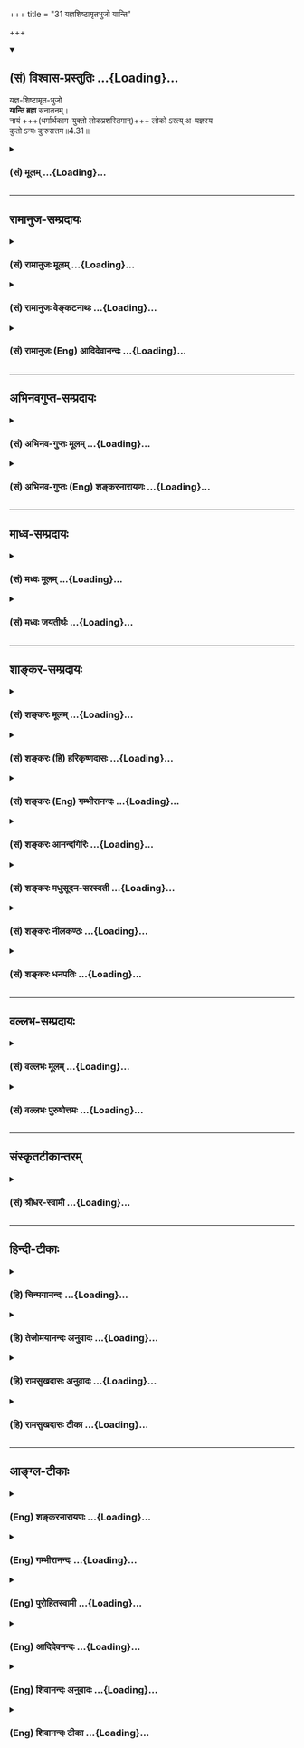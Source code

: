 +++
title = "31 यज्ञशिष्टामृतभुजो यान्ति"

+++
<div class="js_include" newlevelforh1="2" title="(सं) विश्वास-प्रस्तुतिः" unfilled url="/mahAbhAratam/shlokashaH/06-bhIShma-parva/03-bhagavad-gItA-parva/saMskRtam/vishvAsa-prastutiH/04_jnAna-yogaH_brahmArp/31_yajnashiShTAmRtab.md">
<details open><summary><h2>(सं) विश्वास-प्रस्तुतिः ...{Loading}...</h2></summary>

यज्ञ-शिष्टामृत-भुजो  
**यान्ति ब्रह्म** सनातनम्।  
नायं +++(धर्मार्थकाम-युक्तो लोकप्रशस्तिमान्)+++ लोको ऽस्त्य् अ-यज्ञस्य  
कुतो ऽन्यः कुरुसत्तम॥4.31॥
</details>
</div>
<div class="js_include collapsed" newlevelforh1="3" title="(सं) मूलम्" unfilled url="/mahAbhAratam/shlokashaH/06-bhIShma-parva/03-bhagavad-gItA-parva/saMskRtam/mUlam/04_jnAna-yogaH_brahmArp/31_yajnashiShTAmRtab.md">
<details><summary><h3>(सं) मूलम् ...{Loading}...</h3></summary>

यज्ञशिष्टामृतभुजो यान्ति ब्रह्म सनातनम्।  
नायं लोकोऽस्त्ययज्ञस्य कुतोऽन्यः कुरुसत्तम।।4.31।।
</details>
</div>


_________________
## रामानुज-सम्प्रदायः
<div class="js_include collapsed" newlevelforh1="3" title="(सं) रामानुजः मूलम्" unfilled url="/mahAbhAratam/shlokashaH/06-bhIShma-parva/03-bhagavad-gItA-parva/saMskRtam/rAmAnujaH/mUlam/04_jnAna-yogaH_brahmArp/31_yajnashiShTAmRtab.md">
<details><summary><h3>(सं) रामानुजः मूलम् ...{Loading}...</h3></summary>

।।4.31।।**यज्ञशिष्टा**मृतेन शरीरधारणं कुर्वन्त एव कर्मयोगे व्यापृताः
**सनातनं** च **ब्रह्म यान्ति। अयज्ञस्य**
महायज्ञादिपूर्वकनित्यनैमित्तिककर्मरहितस्य **न अयं लोकः** न प्राकृतलोकः
प्राकृतलोकसम्बन्धिधर्मार्थकामाख्यः पुरुषार्थः न सिध्यति **कुतः** इतः
**अन्यः** मोक्षाख्यः पुरुषार्थः। परमपुरुषार्थतया मोक्षस्य प्रस्तुतत्वात्
तदितरपुरुषार्थःअयं लोकः इति निर्दिश्यते स हि प्राकृतः।

</details>
</div>
<div class="js_include collapsed" newlevelforh1="3" title="(सं) रामानुजः वेङ्कटनाथः" unfilled url="/mahAbhAratam/shlokashaH/06-bhIShma-parva/03-bhagavad-gItA-parva/saMskRtam/rAmAnujaH/venkaTanAthaH/04_jnAna-yogaH_brahmArp/31_yajnashiShTAmRtab.md">
<details><summary><h3>(सं) रामानुजः वेङ्कटनाथः ...{Loading}...</h3></summary>

  
  
।।4.31।। कर्मयोगावान्तरभेदनिष्ठत्वाभिमानेन
सामान्यधर्मभूतनित्यनैमित्तिकादिपरित्यागिनः
सकलपुरुषार्थानर्हतोच्यतेनायमित्यर्धेन। अयज्ञस्येति व्याख्येयं पदम्। नायं
लोकः इत्यत्रायमिति निर्देशाभिप्रेतं दर्शयतिन प्राकृतलोक इति।
लोकस्वरूपमात्रनिषेधभ्रमव्युदासायाहप्राकृतलोकसम्बन्धीति। अयं लोकः इति
प्रत्यक्षसिद्धभूलोकपरत्वौचित्यात्कुतोऽन्यः इतीदं स्वर्गादिपरं किं न
स्यात् इत्याशङ्क्याहपरमपुरुषार्थतयेति। अयज्ञस्य मोक्षाभावे प्रतिपादिते
हि तदर्थं तदुपादानं स्यादिति भावः।
मोक्षव्यतिरिक्तदृष्टानुश्रविकपुरुषार्थवर्गत्रयस्यायं लोक इति
निर्देशहेतुभूतसाधारणोपाधिं प्रस्तुतपरमपुरुषार्थविरुद्धरूपत्वं च
व्यञ्जयितुमाह स हि प्राकृत इति। प्रकृतिपरिणामविशेषरूपत्वात्
तत्संसृष्टस्य प्राप्यत्वाच्च प्राकृतत्वोक्तिः।  
  

</details>
</div>
<div class="js_include collapsed" newlevelforh1="3" title="(सं) रामानुजः (Eng) आदिदेवानन्दः" unfilled url="/mahAbhAratam/shlokashaH/06-bhIShma-parva/03-bhagavad-gItA-parva/saMskRtam/rAmAnujaH/english/AdidevAnandaH/04_jnAna-yogaH_brahmArp/31_yajnashiShTAmRtab.md">
<details><summary><h3>(सं) रामानुजः (Eng) आदिदेवानन्दः ...{Loading}...</h3></summary>

4.31 He 'who offers no sacrifices,' i.e., he who does not devote himself to obligatory and occasional actions, preceded by the performance of the
'great sacrifices' etc., will not be able to achieve human ends which are associated with the material world and are called by the names of virtue, wealth and worldly satisfactions. How then can the man's supreme end called release (Moksa), which is other than these, be attained; As Moksa, man's supreme end, has been mentioned, other objectives different from it, are named 'this world.' That is, indeed, the material world.
\[Perhaps the idea is that all types of sacrificers should perform the Panca-Maha-Yajnas, and take the remnants of it as their daily food. Only in this way can we give some meaning to 'ambrosial food' connected with the performance of all the various kinds of sacrifice mentioned in the above verses.\]

</details>
</div>


_________________
## अभिनवगुप्त-सम्प्रदायः
<div class="js_include collapsed" newlevelforh1="3" title="(सं) अभिनव-गुप्तः मूलम्" unfilled url="/mahAbhAratam/shlokashaH/06-bhIShma-parva/03-bhagavad-gItA-parva/saMskRtam/abhinava-guptaH/mUlam/04_jnAna-yogaH_brahmArp/31_yajnashiShTAmRtab.md">
<details><summary><h3>(सं) अभिनव-गुप्तः मूलम् ...{Loading}...</h3></summary>

।।4.31।। यज्ञेति। यज्ञेन शिष्टम् आहृतं यज्ञाच्च +++(N यज्ञाश्च)+++
निजकरणतर्पणरूपादवशिष्टं वा स्वात्मविश्रान्तिरूपं परानन्द +++(N परानन्दं)+++
निरानन्दात्मकममृतमुपभुञ्जाना अपि +++(N भुञ्जाना इति यथेच्छम्)+++ यथेच्छं
संसृज्यन्ते ब्रह्मतयेति। तदुपरम्यते अतिरहस्यस्फुटप्रकटनवाचालतायाः। अत्र
बहुतरो रहस्यरसः अन्तःसंलीनीकृतोऽपि निबिडतरभक्तिसेवासम्प्रसादितगुरुचरण +++(S
N गुरुवचनसं )+++ संप्राप्तसंप्रदायमहौषधसमीकृतधातूनां चर्वणादिविषयतां
भूतार्थास्वादहेतुतां च प्रतिपद्यते ( प्रतिपाद्यते)। अत्र व्याख्यान्तराणि
टीकाकारैः प्रदर्शितानि। तानि अस्मद्गुरुपादनिरुक्तानि च स्वयमेव सचेतसः
संप्रधार्यन्तामितिं किमन्येन +++(omits किमन्येन)+++ हन्त
व्याख्यातृवचनदूषणाविनोदनेन। तदुपक्रान्तमेवोपक्रम्यते +++(S पगम्यते)+++।

</details>
</div>
<div class="js_include collapsed" newlevelforh1="3" title="(सं) अभिनव-गुप्तः (Eng) शङ्करनारायणः" unfilled url="/mahAbhAratam/shlokashaH/06-bhIShma-parva/03-bhagavad-gItA-parva/saMskRtam/abhinava-guptaH/english/shankaranArAyaNaH/04_jnAna-yogaH_brahmArp/31_yajnashiShTAmRtab.md">
<details><summary><h3>(सं) अभिनव-गुप्तः (Eng) शङ्करनारायणः ...{Loading}...</h3></summary>

4.31 Yajna-etc. They enjoy the nectar of the Parananda and the
Nirananda, which is of the nature of relaxing in their own Self and
which has been ordained-i.e., brought about - by the sacrifice and which
is the remnant of the sacrifice in the form of satisfying \[the deities
of\] their own sense-organs. Yet, remaining as Brahman Itself, they get
themselves mixed \[in this mundane life\] to their heart-content. Here
we refrain \[ourselves\] from the free talk of clearly disclosing what
is highly secret. Further, here a good amount of tasty secret has been
kept well hidden. Yet, this becomes an object of \[actual\] chewing and
\[thus\] becomes the cause for enjoying (realising) what is Real, in the
case of those persons whose \[bodily and internal\] elements have been
ealised by the powerful medicines of the tradition learnt from the
revered teachers, pleased with service, laden with very assiduous
devotion. In this context other explanations have been offered by
\[other\] commentators. However, let the intellectuals weigh and decide
for themselves, those explanations and the etymological interpretations
offered by our revered preceptors. So, look ! What is the use of the
sport of criticising the statements of those commentators ; Hence let us
stick to only what we have begun with.

</details>
</div>


_________________
## माध्व-सम्प्रदायः
<div class="js_include collapsed" newlevelforh1="3" title="(सं) मध्वः मूलम्" unfilled url="/mahAbhAratam/shlokashaH/06-bhIShma-parva/03-bhagavad-gItA-parva/saMskRtam/madhvaH/mUlam/04_jnAna-yogaH_brahmArp/31_yajnashiShTAmRtab.md">
<details><summary><h3>(सं) मध्वः मूलम् ...{Loading}...</h3></summary>

।।4.30 4.31।। नियताहारत्वेनैव प्राणशोषात्प्राणान् प्राणेषु जुह्वति।
यच्छेद्वाङ्मनसी प्राज्ञः कठ.3।13 इत्यादिश्रुत्युक्तप्रकारेण वा। अन्यदपि
ग्रन्थान्तरे सिद्धम्। यदस्याल्पाशनं तेन प्राणाः प्राणेषु वै हुताः इति।

</details>
</div>
<div class="js_include collapsed" newlevelforh1="3" title="(सं) मध्वः जयतीर्थः" unfilled url="/mahAbhAratam/shlokashaH/06-bhIShma-parva/03-bhagavad-gItA-parva/saMskRtam/madhvaH/jayatIrthaH/04_jnAna-yogaH_brahmArp/31_yajnashiShTAmRtab.md">
<details><summary><h3>(सं) मध्वः जयतीर्थः ...{Loading}...</h3></summary>

।।4.30 4.31।। अपरे नियत इत्यत्र प्राणानां प्राणेषु कीदृशो होमः
नियताहारत्वस्य कथं तत्रोपयोगः इत्यत आह **नियते**ति।
प्राणशोषादिन्द्रियवृत्तीनां वृत्तिमत्त्विन्द्रियेषु
सङ्कोचाज्जुह्वतीत्युच्यत इति शेषः। एवशब्देन श्रोत्रादीनीत्यतो भेदं
दर्शयति। तत्र प्रत्याहारेणात्र नियताहारत्वेनेति। प्राणनित्यादिकं
प्रकारान्तरेण व्याचष्टे **यच्छेदि**ति। वाग्वाचं मनसि यच्छेत्। तन्नियतां
ध्यायेत् अवराणामिन्द्रियदेवतानां उत्तमेन्द्रियदेवतानियतत्वचिन्तनं
प्रकारार्थः। वा प्राणानां प्राणेषु होम इति शेषः। अस्मिन्पक्षे नियताहार
इति पृथक् यज्ञो ज्ञातव्यः। इदमेवास्तु व्याख्यानं श्रौतत्वात्किं
पूर्वेणेत्यत आह **अन्यदपी**ति।

</details>
</div>


_________________
## शाङ्कर-सम्प्रदायः
<div class="js_include collapsed" newlevelforh1="3" title="(सं) शङ्करः मूलम्" unfilled url="/mahAbhAratam/shlokashaH/06-bhIShma-parva/03-bhagavad-gItA-parva/saMskRtam/shankaraH/mUlam/04_jnAna-yogaH_brahmArp/31_yajnashiShTAmRtab.md">
<details><summary><h3>(सं) शङ्करः मूलम् ...{Loading}...</h3></summary>

।।4.31।। **यज्ञशिष्टामृतभुजः** यज्ञानां शिष्टं यज्ञशिष्टं यज्ञशिष्टं च
तत् अमृतं च यज्ञशिष्टामृतं तत् भुञ्जते इति यज्ञशिष्टामृतभुजः। यथोक्तान्
यज्ञान् कृत्वा तच्छिष्टेन कालेन यथाविधिचोदितम् अन्नम् अमृताख्यं भुञ्जते
इति यज्ञशिष्टामृतभुजः **यान्ति** गच्छन्ति **ब्रह्म सनातनं** चिरन्तनं
मुमुक्षवश्चेत् कालातिक्रमापेक्षया इति सामर्थ्यात् गम्यते। **न अयं लोकः**
सर्वप्राणिसाधारणोऽपि **अस्ति** यथोक्तानां यज्ञानां एकोऽपि यज्ञः यस्य
नास्ति सः **अयज्ञः** तस्य। **कुतः अन्यो** विशिष्टसाधनसाध्यः
**कुरुसत्तम**।।

</details>
</div>
<div class="js_include collapsed" newlevelforh1="3" title="(सं) शङ्करः (हि) हरिकृष्णदासः" unfilled url="/mahAbhAratam/shlokashaH/06-bhIShma-parva/03-bhagavad-gItA-parva/saMskRtam/shankaraH/hindI/harikRShNadAsaH/04_jnAna-yogaH_brahmArp/31_yajnashiShTAmRtab.md">
<details><summary><h3>(सं) शङ्करः (हि) हरिकृष्णदासः ...{Loading}...</h3></summary>

।।4.31।। इस प्रकार उपर्युक्त यज्ञोंका सम्पादन करके यज्ञोंके शेषका नाम
यज्ञशिष्ट है वही अमृत है उसको जो भोगते हैं वे यज्ञशिष्ट अमृतभोजी हैं।
उपर्युक्त यज्ञोंको करके उससे बचे हुए समयद्वारा यथाविधि प्राप्त अमृतरूप
विहित अन्नको भक्षण करनेवाले यज्ञशिष्ट अमृतभोजी पुरुष सनातन यानी चिरन्तन
ब्रह्मको प्राप्त होते हैं। यहाँ यान्ति इस गतिविषयक शब्दकी शक्तिसे यह
पाया जाता है कि यदि यज्ञ करनेवाले मुमुक्षु होते हैं तो कालातिक्रमकी
अपेक्षासे ( मरनेके बाद कितने ही कालतक ब्रह्मलोकमें रहकर फिर प्रलयके समय
) ब्रह्मको प्राप्त होते हैं। हे कुरुश्रेष्ठ जो मनुष्य उपर्युक्त
यज्ञोंमेंसे एक भी यज्ञ नहीं करता उस यज्ञरहित पुरुषको सब प्राणियोंके लिये
जो साधारण है ऐसा यह लोक भी नहीं मिलता फिर विशेष साधनोंद्वारा प्राप्त
होनेवाला अन्य लोक तो मिल ही कैसे सकता है।

</details>
</div>
<div class="js_include collapsed" newlevelforh1="3" title="(सं) शङ्करः (Eng) गम्भीरानन्दः" unfilled url="/mahAbhAratam/shlokashaH/06-bhIShma-parva/03-bhagavad-gItA-parva/saMskRtam/shankaraH/english/gambhIrAnandaH/04_jnAna-yogaH_brahmArp/31_yajnashiShTAmRtab.md">
<details><summary><h3>(सं) शङ्करः (Eng) गम्भीरानन्दः ...{Loading}...</h3></summary>

4.31 Yajna-sista-amrta-bhujah, those who partake of the nectar left over
after a sacrifice, i.e. those who, after performing the sacrifices
described above, eat, during the leisure after the sacrifice, the food
called nectar, as prescribed by the injunctions; yanti, reach; sanatanam
brahma, the eternal Brahman. For the sake of consistency (with the
Upanisads) it is understood that if they (the sacrificers) are seekers
of liberation, (then they reach Brahman) in due course of time. \[The
Upanisads describe the different stages through which those who do good
deeds and practise meditation have to pass before reaching the alified
Brahman after death. For liberation there is need also of purification
of the heart, Thus, they reach Brahman by stages, and not immediately
after death. (See Ch. 8.5 and subseent portion; also, Br. 4.3.35 to
4.4.25, etc.)\] Even ayam lokah, this world, common to all beings; na
asti, ceases to exist; ayajnasya, for one who does not perform
sacrifices, for him who does not have to his credit even a single one of
the above sacrifices. Kutah anyah, what to speak of the other world
which can be achieved through special disciplines; kurusattama, O best
among the Kurus!

</details>
</div>
<div class="js_include collapsed" newlevelforh1="3" title="(सं) शङ्करः आनन्दगिरिः" unfilled url="/mahAbhAratam/shlokashaH/06-bhIShma-parva/03-bhagavad-gItA-parva/saMskRtam/shankaraH/AnandagiriH/04_jnAna-yogaH_brahmArp/31_yajnashiShTAmRtab.md">
<details><summary><h3>(सं) शङ्करः आनन्दगिरिः ...{Loading}...</h3></summary>

।।4.31।। यथोक्तयज्ञनिर्वर्तनानन्तरं क्षीणे कल्मषे किं स्यादित्याशङ्क्याह
**एवमिति।** यथोक्तानां यज्ञानां मध्ये केनचिदपि यज्ञेनाविशेषितस्य
पुरुषस्य प्रत्यवायं दर्शयति **नायमिति।** कथं
यथोक्तयज्ञानुष्ठायिनामवशिष्टेन कालेन विहितान्नभुजां
ब्रह्मप्राप्तिरित्याशङ्क्य मुमुक्षुत्वे सति चित्तशुद्धिद्वारेत्याह
**मुमुक्षवश्चेदिति।** तत्किमिदानीं साक्षादेव मोक्षो विवक्षितः तथाच
गतिश्रुतिविरोधः स्यादित्याशङ्क्य
गतिनिर्देशसामर्थ्यात्क्रममुक्तिरत्राभिप्रेतेत्याह **कालातीति।** तृतीयं
पादं व्याचष्टे **नायमिति।** विवक्षितं कैमुतिकन्यायमाह **कुत इति।**
साधारणलोकाभावे पुनरसाधारणलोकप्राप्तिर्दूरनिरस्तेत्यर्थः। यथोक्तेऽर्थे
बुद्धिसमाधानं कुरुकुलप्रधानस्यार्जुनस्यानायासलभ्यमिति वक्तुं
कुरुसत्तमेत्युक्तम्।

</details>
</div>
<div class="js_include collapsed" newlevelforh1="3" title="(सं) शङ्करः मधुसूदन-सरस्वती" unfilled url="/mahAbhAratam/shlokashaH/06-bhIShma-parva/03-bhagavad-gItA-parva/saMskRtam/shankaraH/madhusUdana-sarasvatI/04_jnAna-yogaH_brahmArp/31_yajnashiShTAmRtab.md">
<details><summary><h3>(सं) शङ्करः मधुसूदन-सरस्वती ...{Loading}...</h3></summary>

।।4.31।। एवमन्वये गुणमुक्त्वा व्यतिरेके दोषमाहार्धेन उक्तानां यज्ञानां
मध्येऽन्यतमोऽपि यज्ञो यस्य नास्ति सोऽयज्ञस्तस्यायमल्पसुखोऽपि मनुष्यलोको
नास्ति सर्वनिन्द्यत्वात् कुतोऽन्यो विशिष्टसाधनसाध्यः परलोकः हे
कुरुसत्तम।

</details>
</div>
<div class="js_include collapsed" newlevelforh1="3" title="(सं) शङ्करः नीलकण्ठः" unfilled url="/mahAbhAratam/shlokashaH/06-bhIShma-parva/03-bhagavad-gItA-parva/saMskRtam/shankaraH/nIlakaNThaH/04_jnAna-yogaH_brahmArp/31_yajnashiShTAmRtab.md">
<details><summary><h3>(सं) शङ्करः नीलकण्ठः ...{Loading}...</h3></summary>

।।4.31।। सर्वेषामेतेषां मध्येऽन्यतममप्यनुष्ठातुमशक्तं प्रति प्राह
**यज्ञेति।** यज्ञाः पञ्चमहायज्ञास्तेभ्यः शिष्टमवशिष्टमन्नममृताख्यं ये
भुञ्जते तेऽपि चित्तशुद्धिद्वारा सनातनं ब्रह्म यान्ति प्राप्नुवन्ति।
अयज्ञस्य पूर्वोक्तेषु द्वादशस्वन्यतमो वा नित्याः पञ्च वा यस्य यज्ञा न
सन्ति सोऽयज्ञस्तस्यायमपि लोको नास्ति अन्यः परलोक आत्मलोको वा कुतो भवेत्।
न कुतश्चिदित्यर्थः।

</details>
</div>
<div class="js_include collapsed" newlevelforh1="3" title="(सं) शङ्करः धनपतिः" unfilled url="/mahAbhAratam/shlokashaH/06-bhIShma-parva/03-bhagavad-gItA-parva/saMskRtam/shankaraH/dhanapatiH/04_jnAna-yogaH_brahmArp/31_yajnashiShTAmRtab.md">
<details><summary><h3>(सं) शङ्करः धनपतिः ...{Loading}...</h3></summary>

।।4.31।। एवं यथोक्तान्यज्ञान्निर्वर्त्य तच्छिष्टेन कालेन
यथाविधिचोदितमन्नं अमृताख्यं भूञ्जत इति यज्ञशिष्टामृतभुजः। यत्त्वन्ये
सर्वेषामप्येतेषां मध्येऽन्यतममप्यनुष्ठातुमशक्यं प्रति प्राह **यञ्जेति।**
यज्ञाः पञ्चमहायज्ञास्तेभ्यः शिष्टमवशिष्टमन्नममृताख्यं ये भुञ्जत इत्यादि
तच्चिन्त्यम्। श्रुतहानेरश्रुतकल्पनायाश्चान्याय्यत्वात्। पञ्चयज्ञानामपि
दैवादिश्रौतस्मार्तयज्ञेष्वन्तर्भावाच्च। ब्रह्म सनातनं मोक्षाख्यं यान्ति।
यथोक्तानां यज्ञानामेकोऽपि यज्ञो यस्य नास्ति सोऽयज्ञः तस्यायं लोकः
सर्वप्राणिसाधारणोऽपि नास्ति। शुद्धचितेन श्रवणादिविशिष्टसाधनलभ्योऽन्यः
सर्वलोकातीत आत्मस्वरुपस्तस्य कुतः। कुरुसत्तमेति संबोधयन् कुरवोऽपि
यज्ञविद आसन् त्वं तु तेषु सत्तमः श्रेष्ठोऽतः त्वया यज्ञवित्त्वमवश्यं
संपादनीयमिति सूचयति।

</details>
</div>


_________________
## वल्लभ-सम्प्रदायः
<div class="js_include collapsed" newlevelforh1="3" title="(सं) वल्लभः मूलम्" unfilled url="/mahAbhAratam/shlokashaH/06-bhIShma-parva/03-bhagavad-gItA-parva/saMskRtam/vallabhaH/mUlam/04_jnAna-yogaH_brahmArp/31_yajnashiShTAmRtab.md">
<details><summary><h3>(सं) वल्लभः मूलम् ...{Loading}...</h3></summary>

।।4.30 4.31।। अपरे तु आहारतर्पणप्राणानेव (वृत्तीः) प्राणेषु विलापयन्ति
इति संयताहाराः। अन्यथौदरीयसर्वभागपूरणे रोधो योगश्च न स्यात्। तदर्थं
प्रारीप्सूनामाहारो नियन्तव्य एव। एते सर्वे यज्ञविदस्तेन च निष्कलमषाः
स्वाधिकारागतं यज्ञशिष्टममृतं च भुञ्जत इति तथा ते सर्वे सनातनं नित्यं
ब्रह्म साक्षात् परम्परया च यान्ति। तदकरणे दोषदर्शनेन व्यतिरेचयति
नायमिति। अयमल्पानन्दोऽपि लोको देहो वाऽयज्ञस्य न भवति ततोऽन्यो दिव्यस्तु
कुतः इति कर्त्तव्यता बोधिता। अपरं च दर्शनप्रकारः प्रसङ्गादुक्तः।
ब्रह्मज्ञानिनाऽपि सर्वसन्न्यासतो ब्रह्मयज्ञाभिधः क्रियते इतिन हि
कश्चित्क्षणमपि जातु तिष्ठति 3।5 इति समर्थितम्।

</details>
</div>
<div class="js_include collapsed" newlevelforh1="3" title="(सं) वल्लभः पुरुषोत्तमः" unfilled url="/mahAbhAratam/shlokashaH/06-bhIShma-parva/03-bhagavad-gItA-parva/saMskRtam/vallabhaH/puruShottamaH/04_jnAna-yogaH_brahmArp/31_yajnashiShTAmRtab.md">
<details><summary><h3>(सं) वल्लभः पुरुषोत्तमः ...{Loading}...</h3></summary>

  
  
।।4.31।। एवं यज्ञैर् निष्कल्मषा भूत्वा मत्-स्मरणादिना ब्रह्म प्राप्नुवन्तीत्याह - यज्ञशिष्टेति। 

**यज्ञ-शिष्टामृत-भुजः**  
यज्ञे शिष्टमवशिष्टं यद्-अमृतं मत्-स्मरण-रूपं  
तद्-भुजस् - तद्भोग-कर्तारः  
**सनातनं ब्रह्म** अक्षरात्मकं **यान्ति** प्राप्नुवन्ति।  
अत एवयस्य स्मृत्या इत्यादिना भगवत्-स्मरणेनैव कर्मादीनां पूर्णत्वम्।+++(4)+++ 

एवं यज्ञकर्तॄणाम् अक्षरप्राप्तिम् उक्त्वा तद्-अकर्तॄणां बाधकम् आह - नायमिति।  
हे **कुरुसत्तम** सत्कुलोत्पन्न  
**अयज्ञस्य** मद्-विभूति-रूपमद्-आज्ञादि-रूप-यज्ञ-रहितस्यायं **लोको** नास्ति।  
अस्मिन्न् अपि लोके निन्दितः सन् - तदा **अन्यः** अक्षरात्मकः **कुतः** प्राप्यः इति शेषः।  
  

</details>
</div>


_________________
## संस्कृतटीकान्तरम्
<div class="js_include collapsed" newlevelforh1="3" title="(सं) श्रीधर-स्वामी" unfilled url="/mahAbhAratam/shlokashaH/06-bhIShma-parva/03-bhagavad-gItA-parva/saMskRtam/shrIdhara-svAmI/04_jnAna-yogaH_brahmArp/31_yajnashiShTAmRtab.md">
<details><summary><h3>(सं) श्रीधर-स्वामी ...{Loading}...</h3></summary>

।।4.31।।**यज्ञशिष्टेति।** यज्ञान्कृत्वाऽवशिष्टे कालेऽनिषिद्धमन्नममृतरूपं
भुञ्जत इति तथा ते सनातनं ब्रह्म ज्ञानद्वारेण प्राप्नुवन्ति। तदकरणे
दोषमाह **नायं लोक इति।** अयमल्पसुखोऽपि मनुष्यलोकोऽयज्ञस्य
यज्ञानुष्ठानशून्यस्य नास्ति। कुतोऽन्यः परलोकः। अतो यज्ञाः सर्वथा
कर्तव्या इत्यर्थः।

</details>
</div>


_________________
## हिन्दी-टीकाः
<div class="js_include collapsed" newlevelforh1="3" title="(हि) चिन्मयानन्दः" unfilled url="/mahAbhAratam/shlokashaH/06-bhIShma-parva/03-bhagavad-gItA-parva/hindI/chinmayAnandaH/04_jnAna-yogaH_brahmArp/31_yajnashiShTAmRtab.md">
<details><summary><h3>(हि) चिन्मयानन्दः ...{Loading}...</h3></summary>

।।4.31।। प्राचीनकाल में यज्ञकर्म में अग्नि की आहुति देने के पश्चात् जो
कुछ अवशिष्ट रह जाता था उसे ही अमृत कहते थे जिसका सेवन भक्तगण ईश्वर का
प्रसाद समझकर करते थे। उनका यह विश्वास था कि भक्तिपूर्वक इस अमृतसेवन से
अन्तकरण की शुद्धि हो सकती है। इस रूपक के आध्यात्मिक लक्ष्यार्थ पर विचार
करने पर ज्ञात होगा कि अवशिष्ट अमृत का अभिप्राय उपर्युक्त यज्ञों के आचरण
से प्राप्त फल से है। इन यज्ञों के आचरण का फल है आत्मसंयम अथवा दूसरे
शब्दों में संगठित व्यक्तित्व। इस फल को प्राप्त पुरुष ही ध्यानाभ्यास के
योग्य होते हैं। संगठित व्यक्तित्व का पुरुष ही ध्यान के लिये आवश्यक मन के
समत्व को प्राप्त करके अनन्तस्वरूप ब्रह्म को आत्मरूप से पहचान सकता है। इस
श्लोक की दूसरी पंक्ति निषेध की भाषा में उपर्युक्त सिद्धांत को और अधिक
स्पष्ट करती है। पुरुषार्थ के बिना आत्मविकास नहीं हो सकता। अकर्मण्यता से
कोई किसी भी क्षेत्र में लाभान्वित नहीं हो सकता। निस्वार्थ कर्म के बिना
जब इस लोक में ही कोई शाश्वत फल नहीं प्राप्त होता तब परलोक के सम्बन्ध में
क्या कर सकता है इस स्थान पर दो शंकाएं मन में उठ सकती हैं। क्या ये सभी
मार्ग एक ही लक्ष्य तक पहुँचाते हैं अथवा विभिन्न लक्ष्यों तक तथा दूसरी
शंका यह हो सकती है कि क्या ये सब मार्ग भगवान् के बौद्धिक विचार मात्र तो
नहीं हैं भगवान् इन शंकाओं का निराकरण करते हुए कहते हैं

</details>
</div>
<div class="js_include collapsed" newlevelforh1="3" title="(हि) तेजोमयानन्दः अनुवादः" unfilled url="/mahAbhAratam/shlokashaH/06-bhIShma-parva/03-bhagavad-gItA-parva/hindI/tejomayAnandaH/anuvAdaH/04_jnAna-yogaH_brahmArp/31_yajnashiShTAmRtab.md">
<details><summary><h3>(हि) तेजोमयानन्दः अनुवादः ...{Loading}...</h3></summary>

।।4.31।। हे कुरुश्रेष्ठ ! यज्ञ के अवशिष्ट अमृत को भोगने वाले पुरुष सनातन
ब्रह्म को प्राप्त होते हैं। यज्ञ रहित पुरुष को यह लोक भी नहीं मिलता,
फिर परलोक कैसे मिलेगा;

</details>
</div>
<div class="js_include collapsed" newlevelforh1="3" title="(हि) रामसुखदासः अनुवादः" unfilled url="/mahAbhAratam/shlokashaH/06-bhIShma-parva/03-bhagavad-gItA-parva/hindI/rAmasukhadAsaH/anuvAdaH/04_jnAna-yogaH_brahmArp/31_yajnashiShTAmRtab.md">
<details><summary><h3>(हि) रामसुखदासः अनुवादः ...{Loading}...</h3></summary>

।।4.31।। हे कुरुवंशियोंमें श्रेष्ठ अर्जुन ! यज्ञसे बचे हुए अमृतका अनुभव
करनेवाले सनातन परब्रह्म परमात्माको प्राप्त होते हैं। यज्ञ न करनेवाले
मनुष्यके लिये यह मनुष्यलोक भी सुखदायक नहीं है, फिर परलोक कैसे सुखदायक
होगा;

</details>
</div>
<div class="js_include collapsed" newlevelforh1="3" title="(हि) रामसुखदासः टीका" unfilled url="/mahAbhAratam/shlokashaH/06-bhIShma-parva/03-bhagavad-gItA-parva/hindI/rAmasukhadAsaH/TIkA/04_jnAna-yogaH_brahmArp/31_yajnashiShTAmRtab.md">
<details><summary><h3>(हि) रामसुखदासः टीका ...{Loading}...</h3></summary>

4.31।।***व्याख्या--*'यज्ञशिष्टामृतभुजो यान्ति ब्रह्म सनातनम्'--**यज्ञ
करनेसे अर्थात् निष्कामभावपूर्वक दूसरोंको सुख पहुँचानेसे समताका अनुभव हो
जाना ही 'यज्ञशिष्ट अमृत' का अनुभव करना है। अमृत अर्थात् अमरताका अनुभव
करनेवाले सनातन परब्रह्म परमात्माको प्राप्त हो जाते हैं ( गीता 3।
13)। स्वरूपसे मनुष्य अमर है। मरनेवाली वस्तुओंके सङ्गसे ही मनुष्यको
मृत्युका अनुभव होता है। इन वस्तुओंको संसारके हितमें लगानेसे जब मनुष्य
असङ्ग हो जाता है, तब उसे स्वतःसिद्ध अमरताका अनुभव हो जाता है।  
  
कर्तव्यमात्र केवल कर्तव्य समझकर किया जाय, तो वह यज्ञ हो जाता है। केवल
दूसरोंके हितके लिये किया जानेवाला कर्म ही कर्तव्य होता है। जो कर्म अपने
लिये किया जाता है वह कर्तव्य नहीं होता, प्रत्युत कर्ममात्र होता है,
जिससे मनुष्य बँधता है। इसलिये यज्ञमें देना-ही-देना होता है, लेना केवल
निर्वाहमात्रके लिये होता है (गीता 4। 21)। शरीर यज्ञ करनेके लिये समर्थ
रहे--इस दृष्टिसे शरीर-निर्वाहमात्रके लिये वस्तुओंका उपयोग करना भी यज्ञके
अन्तर्गत है। मनुष्य-शरीर यज्ञके लिये ही है। उसे मान-बड़ाई, सुख-आराम
आदिमें लगाना बन्धनकारक है। केवल यज्ञके लिये कर्म करनेसे मनुष्य बन्धनरहित
(मुक्त) हो जाता है और उसे सनातन ब्रह्मकी प्राप्ति हो जाती है।

</details>
</div>


_________________
## आङ्ग्ल-टीकाः
<div class="js_include collapsed" newlevelforh1="3" title="(Eng) शङ्करनारायणः" unfilled url="/mahAbhAratam/shlokashaH/06-bhIShma-parva/03-bhagavad-gItA-parva/english/shankaranArAyaNaH/04_jnAna-yogaH_brahmArp/31_yajnashiShTAmRtab.md">
<details><summary><h3>(Eng) शङ्करनारायणः ...{Loading}...</h3></summary>

4.31. The eaters of the sacrifice-ordained (or sacrificial remnant)
nectar, attain the eternal Brahman. \[Even\] this world is not for a non-sacrificer, how can there be the other ; O best of the Kurus !

</details>
</div>
<div class="js_include collapsed" newlevelforh1="3" title="(Eng) गम्भीरानन्दः" unfilled url="/mahAbhAratam/shlokashaH/06-bhIShma-parva/03-bhagavad-gItA-parva/english/gambhIrAnandaH/04_jnAna-yogaH_brahmArp/31_yajnashiShTAmRtab.md">
<details><summary><h3>(Eng) गम्भीरानन्दः ...{Loading}...</h3></summary>

4.31 Those who partake of the nectar left over after a sacrifice, reach the eternal Brahman. This world ceases to exist for one who does not perform sacrifices. What to speak of the other (world), O best among the Kurus (Arjuna)!

</details>
</div>
<div class="js_include collapsed" newlevelforh1="3" title="(Eng) पुरोहितस्वामी" unfilled url="/mahAbhAratam/shlokashaH/06-bhIShma-parva/03-bhagavad-gItA-parva/english/purohitasvAmI/04_jnAna-yogaH_brahmArp/31_yajnashiShTAmRtab.md">
<details><summary><h3>(Eng) पुरोहितस्वामी ...{Loading}...</h3></summary>

4.31 Tasting the nectar of immortality, as the reward of sacrifice, they reach the Eternal. This world is not for those who refuse to sacrifice;
much less the other world.

</details>
</div>
<div class="js_include collapsed" newlevelforh1="3" title="(Eng) आदिदेवनन्दः" unfilled url="/mahAbhAratam/shlokashaH/06-bhIShma-parva/03-bhagavad-gItA-parva/english/AdidevanandaH/04_jnAna-yogaH_brahmArp/31_yajnashiShTAmRtab.md">
<details><summary><h3>(Eng) आदिदेवनन्दः ...{Loading}...</h3></summary>

4.31 This world is not for him who makes no sacrifice. How then the other, O Arjuna;

</details>
</div>
<div class="js_include collapsed" newlevelforh1="3" title="(Eng) शिवानन्दः अनुवादः" unfilled url="/mahAbhAratam/shlokashaH/06-bhIShma-parva/03-bhagavad-gItA-parva/english/shivAnandaH/anuvAdaH/04_jnAna-yogaH_brahmArp/31_yajnashiShTAmRtab.md">
<details><summary><h3>(Eng) शिवानन्दः अनुवादः ...{Loading}...</h3></summary>

4.31 Those who eat the remnants of the sacrifice, which are like nectar,
go to the eternal Brahman. This world is not for the man who does not perform sacrifice; how then can he have the other, O Arjuna;

</details>
</div>
<div class="js_include collapsed" newlevelforh1="3" title="(Eng) शिवानन्दः टीका" unfilled url="/mahAbhAratam/shlokashaH/06-bhIShma-parva/03-bhagavad-gItA-parva/english/shivAnandaH/TIkA/04_jnAna-yogaH_brahmArp/31_yajnashiShTAmRtab.md">
<details><summary><h3>(Eng) शिवानन्दः टीका ...{Loading}...</h3></summary>

4.31 यज्ञशिष्टामृतभुजः eaters of the nectar -- the remnants of the sacrifice; यान्ति go; ब्रह्म Brahman; सनातनम् eternal; न not; अयम् this;
लोकः world; अस्ति is; अयज्ञस्य of the nonsacrificer; कुतः how; अन्यः
other; कुरुसत्तम O best of the Kurus.Commentary They go to the eternal Brahman in course of time after attaining the knowledge of the Self through purification of the mind by performing the above sacrifices. He who does not perform any of these is not fit even for this miserable world. How then can he hope to get a better world than this (Cf.III.13)

</details>
</div>
